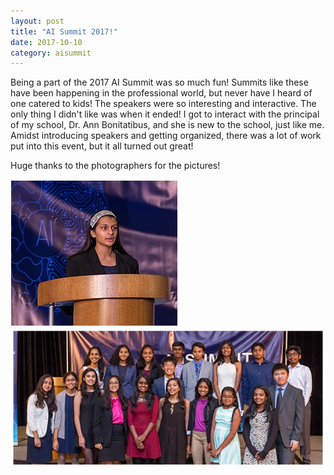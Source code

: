 ```yaml
---
layout: post
title: "AI Summit 2017!"
date: 2017-10-10
category: aisummit
---
```

Being a part of the 2017 AI Summit was so much fun! Summits like these have been happening in the professional world, but never have I heard of one catered to kids! The speakers were so interesting and interactive. The only thing I didn't like was when it ended! I got to interact with the principal of my school, Dr. Ann Bonitatibus, and she is new to the school, just like me. Amidst introducing speakers and getting organized, there was a lot of work put into this event, but it all turned out great!

Huge thanks to the photographers for the pictures!

<img src = "/assets/images/aisummit17/speaking17.jpg" alt = "">
<img src = "/assets/images/aisummit17/gcl17.jpg" alt = "">
